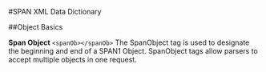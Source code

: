 #SPAN XML Data Dictionary 

##Object Basics

**Span Object** 
`<spanOb></spanOb>`
The SpanObject tag is used to designate the beginning and end of a SPAN1 Object. SpanObject tags allow parsers to accept multiple objects in one request. 
